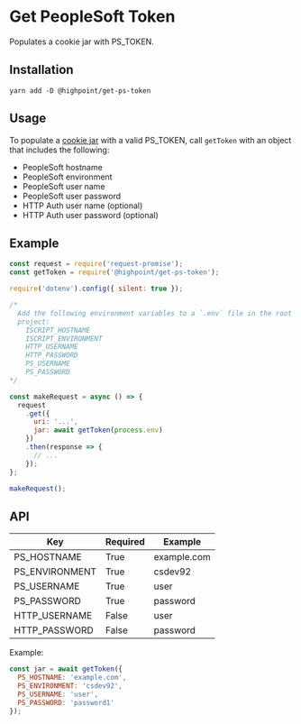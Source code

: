 # Get PeopleSoft Token

Populates a cookie jar with PS_TOKEN.

## Installation

`yarn add -D @highpoint/get-ps-token`

## Usage

To populate a [cookie jar](https://github.com/request/request#requestjar) with
a valid PS_TOKEN, call `getToken` with an object that includes the following:

  * PeopleSoft hostname
  * PeopleSoft environment
  * PeopleSoft user name
  * PeopleSoft user password
  * HTTP Auth user name (optional)
  * HTTP Auth user password (optional)
  
## Example 

```javascript
const request = require('request-promise');
const getToken = require('@highpoint/get-ps-token');

require('dotenv').config({ silent: true });

/* 
  Add the following environment variables to a `.env` file in the root of your
  project:
    ISCRIPT_HOSTNAME
    ISCRIPT_ENVIRONMENT
    HTTP_USERNAME
    HTTP_PASSWORD
    PS_USERNAME
    PS_PASSWORD
*/

const makeRequest = async () => {
  request
    .get({
      uri: '...',
      jar: await getToken(process.env)
    })
    .then(response => {
      // ...
    });
};

makeRequest();
```

## API

| Key                 | Required | Example        |
| ------------------- | -------- | -------------- |
| PS_HOSTNAME         | True     | example.com    |
| PS_ENVIRONMENT      | True     | csdev92        |
| PS_USERNAME         | True     | user           |
| PS_PASSWORD         | True     | password       |
| HTTP_USERNAME       | False    | user           |
| HTTP_PASSWORD       | False    | password       |

Example:

```javascript
const jar = await getToken({
  PS_HOSTNAME: 'example.com',
  PS_ENVIRONMENT: 'csdev92',
  PS_USERNAME: 'user',
  PS_PASSWORD: 'password1'
});
```
